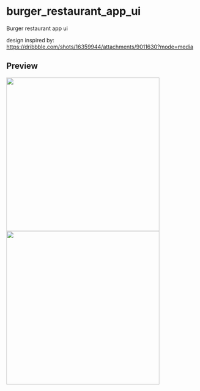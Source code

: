 # burger_restaurant_app_ui

Burger restaurant app ui

design inspired by: https://dribbble.com/shots/16359944/attachments/9011630?mode=media

## Preview

<p float="left">
  <img src="https://user-images.githubusercontent.com/100917970/163385645-f75f6882-33d8-4ebf-9421-2ea256bbb638.jpg" height="400" />
  <img src="https://user-images.githubusercontent.com/100917970/163385740-5af4e085-3f94-41ff-9cfc-66e295148c53.jpg" height="400" />
</p>

